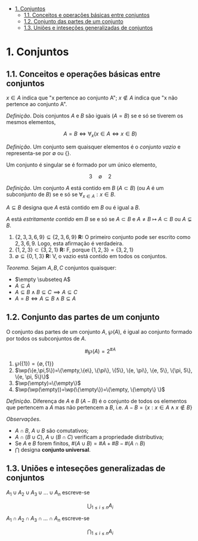 - [1. Conjuntos](#1-conjuntos)
  - [1.1. Conceitos e operações básicas entre conjuntos](#11-conceitos-e-operações-básicas-entre-conjuntos)
  - [1.2. Conjunto das partes de um conjunto](#12-conjunto-das-partes-de-um-conjunto)
  - [1.3. Uniões e inteseções generalizadas de conjuntos](#13-uniões-e-inteseções-generalizadas-de-conjuntos)

# 1. Conjuntos
## 1.1. Conceitos e operações básicas entre conjuntos

$x \in A$ indica que "x pertence ao conjunto A"; $x \notin A$ indica que "x não pertence ao conjunto A".

$Definição.$ Dois conjuntos $A$ e $B$ são iguais ($A=B$) se e só se tiverem os mesmos elementos,

$$
A=B⇔\forall_x(x\in A ⇔ x \in B)
$$

$Definição.$ Um conjunto sem quaisquer elementos é o *conjunto vazio* e representa-se por $\emptyset$ ou $\{\}$.

Um conjunto é singular se é formado por um único elemento,

$$
{3} \quad {\emptyset} \quad {{2}}
$$

$Definição.$ Um conjunto $A$ está contido em $B$ ($A \subset B$) (ou $A$ é um subconjunto de $B$) se e só se $\forall_{x\in A}: x\in B$.

$A \subseteq B$ designa que $A$ está contido em $B$ ou é igual a $B$.

$A$ está *estritamente contido* em $B$ se e só se $A\subset B$ e $A \neq B$ $\mapsto$ $A \subset B$ ou $A \subsetneq B$.

1. $\{2, 3, 3, 6, 9\} \subseteq \{2, 3, 6, 9\}$ **R:** O primeiro conjunto pode ser escrito como ${2, 3, 6, 9}$. Logo, esta afirmação é verdadeira.
2. $\{1,2,3\} \subset \{3,2,1\}$ **R:** F, porque $\{1,2,3\}=\{3,2,1\}$
3. $\emptyset \subseteq \{0,1,3\}$ **R:** V, o vazio está contido em todos os conjuntos.

$Teorema.$ Sejam $A, B, C$ conjuntos quaisquer:

- $\empty \subseteq A$
- $A \subseteq A$
- $A \subseteq B \wedge B\subseteq C \implies A \subseteq C$
- $A=B ⇔ A\subseteq B \wedge B \subseteq A$

## 1.2. Conjunto das partes de um conjunto
O conjunto das partes de um conjunto $A$, $\wp(A)$, é igual ao conjunto formado por todos os subconjuntos de $A$.

$$
\# \wp(A)=2^{\#A}
$$

1. $\wp(\{1\})=\{\emptyset, \{1\}\}$
2. $\wp(\{e,\pi,5\})=\{\empty,\{e\}, \{\pi\}, \{5\}, \{e, \pi\}, \{e, 5\}, \{\pi, 5\}, \{e, \pi, 5\}\}$
3. $\wp(\empty)=\{\empty\}$
4. $\wp(\wp(\empty))=\wp(\{\empty\})=\{\empty, \{\empty\} \}$

$Definição.$ Diferença de $A$ e $B$ ($A-B$) é o conjunto de todos os elementos que pertencem a $A$ mas não pertencem a $B$, i.e. $A-B=\{x:x\in A \wedge x \notin B\}$

$Observações.$
- $A\cap B$, $A\cup B$ são comutativos;
- $A\cap (B\cup C)$, $A\cup (B\cap C)$ verificam a propriedade distributiva;
- Se $A$ e $B$ forem finitos, $\#(A\cup B)=\#A+\#B-\#(A\cap B)$
- $\bigcap$ designa **conjunto universal**.

## 1.3. Uniões e inteseções generalizadas de conjuntos

$A_1 \cup A_2 \cup A_3 \cup ... \cup A_n$ escreve-se

$$
\bigcup_{1 \leq i \leq n}A_i
$$

$A_1 \cap A_2 \cap A_3 \cap ... \cap A_n$ escreve-se

$$
\bigcap_{1 \leq i \leq n}A_i
$$
